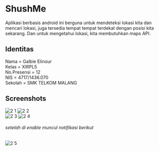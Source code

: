 # ShushMe
Aplikasi berbasis android ini berguna untuk mendeteksi lokasi kita dan mencari lokasi, juga tersedia tempat tempat terdekat dengan posisi kita sekarang. Dan untuk mengetahui lokasi, kita membutuhkan maps API.

## Identitas<br>
Nama = Galbie Elinour <br>
Kelas = XIRPL5 <br>
No.Presensi = 12 <br>
NIS = 4717/1436.070 <br>
Sekolah = SMK TELKOM MALANG <br> 

## Screenshots
![2 1](https://user-images.githubusercontent.com/21336880/30415901-53c53efe-9954-11e7-948d-457cc9a5f906.png)
![2 2](https://user-images.githubusercontent.com/21336880/30415899-53be482e-9954-11e7-8088-f99760daed64.png)<br>
![2 3](https://user-images.githubusercontent.com/21336880/30415898-53bd9e10-9954-11e7-91f1-1a8bb0adc6c0.png)
![2 4](https://user-images.githubusercontent.com/21336880/30415900-53bf24d8-9954-11e7-802d-344dc40244e5.png)<br>
###### setelah di enable muncul notifikasi berikut
![2 5](https://user-images.githubusercontent.com/21336880/30415897-53bcee16-9954-11e7-9b64-8bc7349554d5.png)











